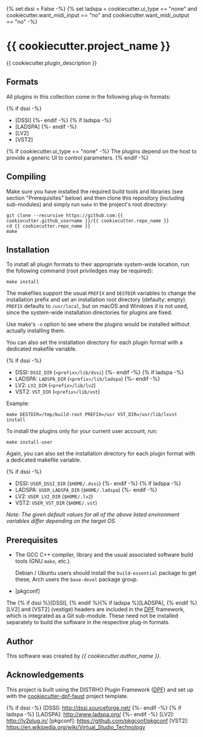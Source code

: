 {% set dssi = False -%}
{% set ladspa = cookiecutter.ui_type == "none" and
                cookiecutter.want_midi_input == "no" and
                cookiecutter.want_midi_output == "no" -%}
# {{ cookiecutter.project_name }}

{{ cookiecutter.plugin_description }}

## Formats

All plugins in this collection come in the following plug-in formats:

{% if dssi -%}
* [DSSI]
{%- endif -%}
{% if ladspa -%}
* [LADSPA]
{%- endif -%}
* [LV2]
* [VST2]

{% if cookiecutter.ui_type == "none" -%}
The plugins depend on the host to provide a generic UI to control parameters.
{% endif -%}


## Compiling

Make sure you have installed the required build tools and libraries (see
section "Prerequisites" below) and then clone this repository (including
sub-modules) and simply run `make` in the project's root directory:

```con
git clone --recursive https://github.com:{{ cookiecutter.github_username }}/{{ cookiecutter.repo_name }}
cd {{ cookiecutter.repo_name }}
make
```

## Installation

To install all plugin formats to their appropriate system-wide location, run
the following command (root priviledges may be required):

```con
make install
```

The makefiles support the usual `PREFIX` and `DESTDIR` variables to change the
installation prefix and set an installation root directory (defaulty: empty).
`PREFIX` defaults to `/usr/local`, but on macOS and Windows it is not used,
since the system-wide installation directories for plugins are fixed.

Use make's `-n` option to see where the plugins would be installed without
actually installing them.

You can also set the installation directory for each plugin format with a
dedicated makefile variable.

{% if dssi -%}
* DSSI: `DSSI_DIR` (`<prefix>/lib/dssi`)
{%- endif -%}
{% if ladspa -%}
* LADSPA: `LADSPA_DIR` (`<prefix>/lib/ladspa`)
{%- endif -%}
* LV2: `LV2_DIR` (`<prefix>/lib/lv2`)
* VST2: `VST_DIR` (`<prefix>/lib/vst`)

Example:

```con
make DESTDIR=/tmp/build-root PREFIX=/usr VST_DIR=/usr/lib/lxvst install
```

To install the plugins only for your current user account, run:

```con
make install-user
```

Again, you can also set the installation directory for each plugin format with
a dedicated makefile variable.

{% if dssi -%}
* DSSI: `USER_DSSI_DIR` (`$HOME/.dssi`)
{%- endif -%}
{% if ladspa -%}
* LADSPA: `USER_LADSPA_DIR` (`$HOME/.ladspa`)
{%- endif -%}
* LV2: `USER_LV2_DIR` (`$HOME/.lv2`)
* VST2: `USER_VST_DIR` (`$HOME/.vst`)

*Note: The given default values for all of the above listed environment
variables differ depending on the target OS.*


## Prerequisites

* The GCC C++ compiler, library and the usual associated software build tools
  (GNU `make`, etc.).

  Debian / Ubuntu users should install the `build-essential` package
  to get these, Arch users the `base-devel` package group.

* [pkgconf]

The {% if dssi %}[DSSI], {% endif %}{% if ladspa %}[LADSPA], {% endif %}[LV2] and [VST2] (vestige) headers are included in the
[DPF] framework, which is integrated as a Git sub-module. These need not be
installed separately to build the software in the respective plug-in formats.


## Author

This software was created by *{{ cookiecutter.author_name }}*.


## Acknowledgements

This project is built using the DISTRHO Plugin Framework ([DPF]) and set up
with the [cookiecutter-dpf-faust] project template.


[cookiecutter-dpf-faust]: https://github.com/SpotlightKid/cookiecutter-dpf-faust
[DPF]: https://github.com/DISTRHO/DPF
{% if dssi -%}
[DSSI]: http://dssi.sourceforge.net/
{%- endif -%}
{% if ladspa -%}
[LADSPA]: http://www.ladspa.org/
{%- endif -%}
[LV2]: http://lv2plug.in/
[pkgconf]: https://github.com/pkgconf/pkgconf
[VST2]: https://en.wikipedia.org/wiki/Virtual_Studio_Technology
